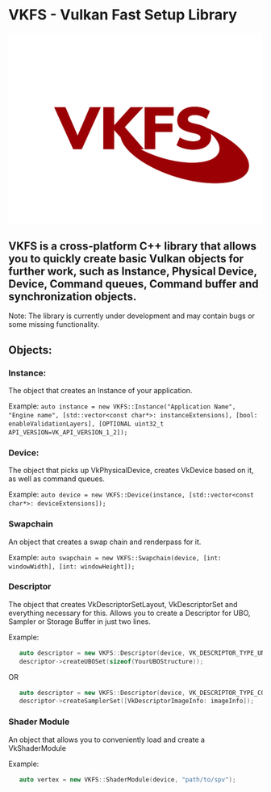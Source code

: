 # VKFS - Vulkan Fast Setup Library

![Logo](logo.PNG)

## VKFS is a cross-platform C++ library that allows you to quickly create basic Vulkan objects for further work, such as Instance, Physical Device, Device, Command queues, Command buffer and synchronization objects.

Note: The library is currently under development and may contain bugs or some missing functionality.

## Objects:

### Instance:
The object that creates an Instance of your application.

Example:
`auto instance = new VKFS::Instance("Application Name", "Engine name", [std::vector<const char*>: instanceExtensions], [bool: enableValidationLayers], [OPTIONAL uint32_t API_VERSION=VK_API_VERSION_1_2]);`

### Device:
The object that picks up VkPhysicalDevice, creates VkDevice based on it, as well as command queues.

Example:
`auto device = new VKFS::Device(instance, [std::vector<const char*>: deviceExtensions]);`

### Swapchain
An object that creates a swap chain and renderpass for it.

Example:
`auto swapchain = new VKFS::Swapchain(device, [int: windowWidth], [int: windowHeight]);`

### Descriptor
The object that creates VkDescriptorSetLayout, VkDescriptorSet and everything necessary for this. Allows you to create a Descriptor for UBO, Sampler or Storage Buffer in just two lines.

Example:
```cpp
   auto descriptor = new VKFS::Descriptor(device, VK_DESCRIPTOR_TYPE_UNIFORM_BUFFER, [VkShaderStageFlagBits: shaderStage]);
   descriptor->createUBOSet(sizeof(YourUBOStructure));
```
OR

```cpp
   auto descriptor = new VKFS::Descriptor(device, VK_DESCRIPTOR_TYPE_COMBINED_IMAGE_SAMPLER, [VkShaderStageFlagBits: shaderStage]);
   descriptor->createSamplerSet([VkDescriptorImageInfo: imageInfo]);
```

### Shader Module
An object that allows you to conveniently load and create a VkShaderModule

Example:
```cpp
   auto vertex = new VKFS::ShaderModule(device, "path/to/spv");
```
